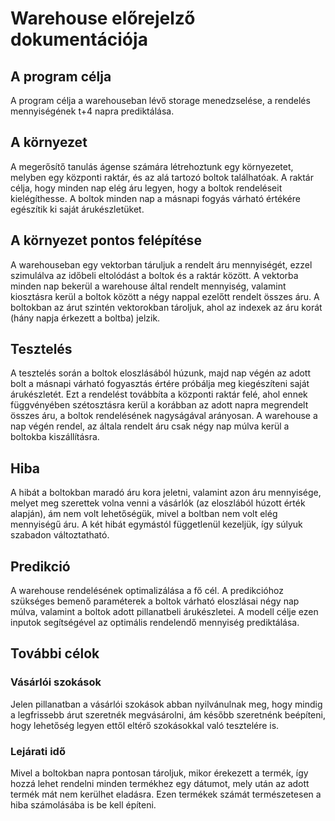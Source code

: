 # Warehouse előrejelző dokumentációja

## A program célja
A program célja a warehouseban lévő storage menedzselése, a rendelés mennyiségének t+4 napra prediktálása.

## A környezet
A megerősítő tanulás ágense számára létrehoztunk egy környezetet, melyben egy központi raktár, és az alá tartozó boltok találhatóak. A raktár célja, hogy minden nap elég áru legyen, hogy a boltok rendeléseit kielégíthesse. A boltok minden nap a másnapi fogyás várható értékére egészítik ki saját árukészletüket.

## A környezet pontos felépítése
A warehouseban egy vektorban táruljuk a rendelt áru mennyiségét, ezzel szimulálva az időbeli eltolódást a boltok és a raktár között. A vektorba minden nap bekerül a warehouse által rendelt mennyiség, valamint kiosztásra kerül a boltok között a négy nappal ezelőtt rendelt összes áru. A boltokban az árut szintén vektorokban tároljuk, ahol az indexek az áru korát (hány napja érkezett a boltba) jelzik.

## Tesztelés
A tesztelés során a boltok eloszlásából húzunk, majd nap végén az adott bolt a másnapi várható fogyasztás értére próbálja meg kiegészíteni saját árukészletét. Ezt a rendelést továbbíta a központi raktár felé, ahol ennek függvényében szétosztásra kerül a korábban az adott napra megrendelt összes áru, a boltok rendelésének nagyságával arányosan. A warehouse a nap végén rendel, az általa rendelt áru csak négy nap múlva kerül a boltokba kiszállításra.

## Hiba 
A hibát a boltokban maradó áru kora jeletni, valamint azon áru mennyisége, melyet meg szerettek volna venni a vásárlók (az eloszlából húzott érték alapján), ám nem volt lehetőségük, mivel a boltban nem volt elég mennyiségű áru. A két hibát egymástól függetlenül kezeljük, így súlyuk szabadon változtatható.

## Predikció
A warehouse rendelésének optimalizálása a fő cél. A predikcióhoz szükséges bemenő paraméterek a boltok várható eloszlásai négy nap múlva, valamint a boltok adott pillanatbeli árukészletei. A modell célje ezen inputok segítségével az optimális rendelendő mennyiség prediktálása.

## További célok
### Vásárlói szokások
Jelen pillanatban a vásárlói szokások abban nyilvánulnak meg, hogy mindig a legfrissebb árut szeretnék megvásárolni, ám később szeretnénk beépíteni, hogy lehetőség legyen ettől eltérő szokásokkal való tesztelére is.
### Lejárati idő
Mivel a boltokban napra pontosan tároljuk, mikor érekezett a termék, így hozzá lehet rendelni minden termékhez egy dátumot, mely után az adott termék mát nem kerülhet eladásra. Ezen termékek számát természetesen a hiba számolásába is be kell építeni.
